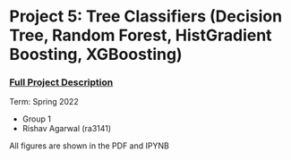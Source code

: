 # Project 5: Tree Classifiers (Decision Tree, Random Forest, HistGradient Boosting, XGBoosting)

### [Full Project Description](../doc/project5_description.md)

Term: Spring 2022

+ Group 1
+ Rishav Agarwal (ra3141)

All figures are shown in the PDF and IPYNB
